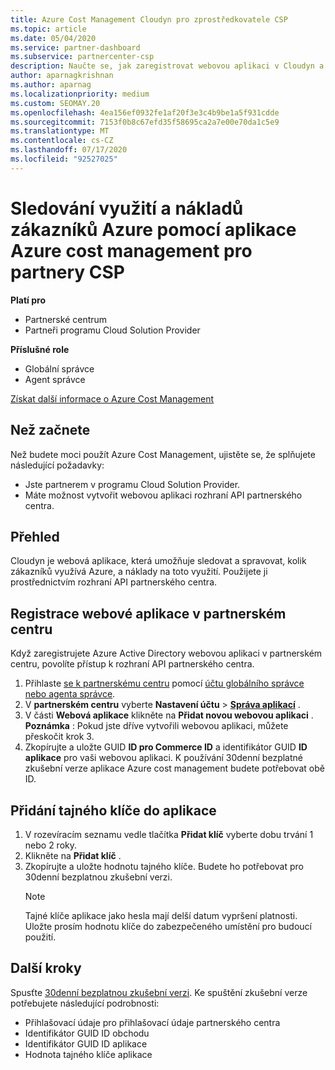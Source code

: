 ```yaml
---
title: Azure Cost Management Cloudyn pro zprostředkovatele CSP
ms.topic: article
ms.date: 05/04/2020
ms.service: partner-dashboard
ms.subservice: partnercenter-csp
description: Naučte se, jak zaregistrovat webovou aplikaci v Cloudyn a používat pro ni tajný klíč v partnerském centru, abyste mohli používat aplikaci ke sledování zákaznických využití a nákladů.
author: aparnagkrishnan
ms.author: aparnag
ms.localizationpriority: medium
ms.custom: SEOMAY.20
ms.openlocfilehash: 4ea156ef0932fe1af20f3e3c4b9be1a5f931cdde
ms.sourcegitcommit: 7153f0b8c67efd35f58695ca2a7e00e70da1c5e9
ms.translationtype: MT
ms.contentlocale: cs-CZ
ms.lasthandoff: 07/17/2020
ms.locfileid: "92527025"
---
```

# <a name="track-customer-azure-usage-and-costs-with-the-azure-cost-management-app-for-csp-partners"></a>Sledování využití a nákladů zákazníků Azure pomocí aplikace Azure cost management pro partnery CSP  

**Platí pro**

- Partnerské centrum
- Partneři programu Cloud Solution Provider

**Příslušné role**

- Globální správce
- Agent správce

[Získat další informace o Azure Cost Management](https://go.microsoft.com/fwlink/p/?linkid=857893)

## <a name="before-you-begin"></a>Než začnete
Než budete moci použít Azure Cost Management, ujistěte se, že splňujete následující požadavky:

- Jste partnerem v programu Cloud Solution Provider.
- Máte možnost vytvořit webovou aplikaci rozhraní API partnerského centra.

## <a name="overview"></a>Přehled

Cloudyn je webová aplikace, která umožňuje sledovat a spravovat, kolik zákazníků využívá Azure, a náklady na toto využití. Použijete ji prostřednictvím rozhraní API partnerského centra.

## <a name="register-your-web-app-in-the-partner-center"></a>Registrace webové aplikace v partnerském centru
Když zaregistrujete Azure Active Directory webovou aplikaci v partnerském centru, povolíte přístup k rozhraní API partnerského centra. 
1.  Přihlaste [se k partnerskému centru](https://partnercenter.microsoft.com/pcv/dashboard/overview) pomocí [účtu globálního správce nebo agenta správce](create-user-accounts-and-set-permissions.md).
2.  V **partnerském centru** vyberte **Nastavení účtu** &gt; **[Správa aplikací](https://partnercenter.microsoft.com/pcv/apiintegration/appmanagement)** .
3.  V části **Webová aplikace** klikněte na **Přidat novou webovou aplikaci** .
<br> **Poznámka** : Pokud jste dříve vytvořili webovou aplikaci, můžete přeskočit krok 3.
4.  Zkopírujte a uložte GUID **ID pro Commerce ID** a identifikátor GUID **ID aplikace** pro vaši webovou aplikaci. K používání 30denní bezplatné zkušební verze aplikace Azure cost management budete potřebovat obě ID.

## <a name="add-a-secret-key-to-your-app"></a>Přidání tajného klíče do aplikace
1. V rozevíracím seznamu vedle tlačítka **Přidat klíč** vyberte dobu trvání 1 nebo 2 roky.
2. Klikněte na **Přidat klíč** . 
3. Zkopírujte a uložte hodnotu tajného klíče. Budete ho potřebovat pro 30denní bezplatnou zkušební verzi.<br>
   > [!NOTE]  
   > Tajné klíče aplikace jako hesla mají delší datum vypršení platnosti. Uložte prosím hodnotu klíče do zabezpečeného umístění pro budoucí použití.

## <a name="next-steps"></a>Další kroky
Spusťte [30denní bezplatnou zkušební verzi](https://go.microsoft.com/fwlink/?linkid=857895).
Ke spuštění zkušební verze potřebujete následující podrobnosti:
- Přihlašovací údaje pro přihlašovací údaje partnerského centra
- Identifikátor GUID ID obchodu
- Identifikátor GUID ID aplikace
- Hodnota tajného klíče aplikace
